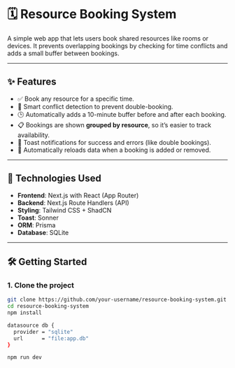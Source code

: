 # 🗓️ Resource Booking System

A simple web app that lets users book shared resources like rooms or devices. It prevents overlapping bookings by checking for time conflicts and adds a small buffer between bookings.

---

## ✨ Features

- ✅ Book any resource for a specific time.
- 🧠 Smart conflict detection to prevent double-booking.
- 🕒 Automatically adds a 10-minute buffer before and after each booking.
- 📋 Bookings are shown **grouped by resource**, so it’s easier to track availability.
- 🔔 Toast notifications for success and errors (like double bookings).
- 🔄 Automatically reloads data when a booking is added or removed.

---

## 🔧 Technologies Used

- **Frontend**: Next.js with React (App Router)
- **Backend**: Next.js Route Handlers (API)
- **Styling**: Tailwind CSS + ShadCN
- **Toast**: Sonner
- **ORM**: Prisma
- **Database**: SQLite

---

## 🛠️ Getting Started

### 1. Clone the project

```bash
git clone https://github.com/your-username/resource-booking-system.git
cd resource-booking-system
npm install

datasource db {
  provider = "sqlite"
  url      = "file:app.db"
}

npm run dev
